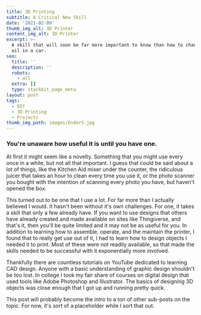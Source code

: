 ```yaml
---
title: 3D Printing
subtitle: A Critical New Skill
date: '2021-02-09'
thumb_img_alt: 3D Printer
content_img_alt: 3D Printer
excerpt: >-
  A skill that will soon be far more important to know than how to change the
  oil in a car.
seo:
  title: ''
  description: ''
  robots:
    - all
  extra: []
  type: stackbit_page_meta
layout: post
tags:
  - DIY
  - 3D-Printing
  - Projects
thumb_img_path: images/Ender5.jpg
---
```

### You're unaware how useful it is until you have one.

At first it might seem like a novelty. Something that you might use every once in a while, but not all that important. I guess that could be said about a lot of things, like the Kitchen Aid mixer under the counter, the ridiculous juicer that takes an hour to clean every time you use it, or the photo scanner you bought with the intention of scanning every photo you have, but haven't opened the box.

This turned out to be one that I use a lot. For far more than I actually believed I would. It hasn't been without it's own challenges. For one, it takes a skill that only a few already have. If you want to use designs that others have already created and made available on sites like Thingiverse, and that's it, then you'll be quite limited and it may not be as useful for you. In addition to learning how to assemble, operate, and the maintain the printer, I found that to really get use out of it, I had to learn how to design objects I needed it to print. Most of these were not readily available, so that made the skills needed to be successful with it exponentially more involved.

Thankfully there are countless tutorials on YouTube dedicated to learning CAD design. Anyone with a basic understanding of graphic design shouldn't be too lost. In college I took my fair share of courses on digital design that used tools like Adobe Photoshop and Illustrator. The basics of designing 3D objects was close enough that I got up and running pretty quick.

This post will probably become the intro to a ton of other sub-posts on the topic. For now, it's sort of a placeholder while I sort that out.
